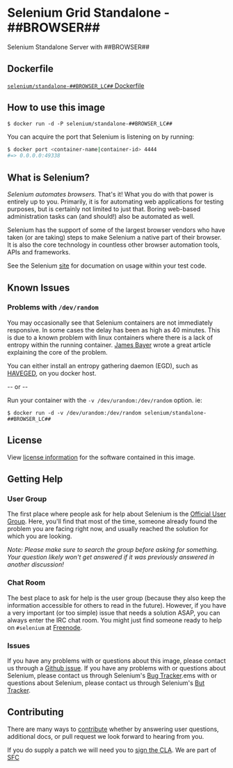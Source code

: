 # Selenium Grid Standalone - ##BROWSER##

Selenium Standalone Server with ##BROWSER##

## Dockerfile

[`selenium/standalone-##BROWSER_LC##` Dockerfile](https://github.com/SeleniumHQ/docker-selenium/blob/master/##FOLDER##/Dockerfile)

## How to use this image


```
$ docker run -d -P selenium/standalone-##BROWSER_LC##
```


You can acquire the port that Selenium is listening on by running:

``` bash
$ docker port <container-name|container-id> 4444
#=> 0.0.0.0:49338
```

## What is Selenium?
_Selenium automates browsers._ That's it! What you do with that power is entirely up to you. Primarily, it is for automating web applications for testing purposes, but is certainly not limited to just that. Boring web-based administration tasks can (and should!) also be automated as well.

Selenium has the support of some of the largest browser vendors who have taken (or are taking) steps to make Selenium a native part of their browser. It is also the core technology in countless other browser automation tools, APIs and frameworks.

See the Selenium [site](http://docs.seleniumhq.org/) for documation on usage within your test code.

## Known Issues

### Problems with `/dev/random`

You may occasionally see that Selenium containers are not immediately responsive. In some cases the delay has been as high as 40 minutes. This is due to a known problem with linux containers where there is a lack of entropy within the running container. [James Bayer](http://blog.pivotal.io/cloud-foundry-pivotal/features/challenges-with-randomness-in-multi-tenant-linux-container-platforms) wrote a great article explaining the core of the problem.

You can either install an entropy gathering daemon (EGD), such as [HAVEGED](http://www.issihosts.com/haveged/index.html), on you docker host.

-- or --

Run your container with the `-v /dev/urandom:/dev/random` option. ie:

```
$ docker run -d -v /dev/urandom:/dev/random selenium/standalone-##BROWSER_LC##
```

## License

View [license information](https://code.google.com/p/selenium/source/browse/COPYING) for the software contained in this image.

## Getting Help

### User Group

The first place where people ask for help about Selenium is the [Official User Group](https://groups.google.com/forum/#!forum/selenium-users). Here, you'll find that most of the time, someone already found the problem you are facing right now, and usually reached the solution for which you are looking.

_Note: Please make sure to search the group before asking for something. Your question likely won't get answered if it was previously answered in another discussion!_

### Chat Room

The best place to ask for help is the user group (because they also keep the information accessible for others to read in the future). However, if you have a very important (or too simple) issue that needs a solution ASAP, you can always enter the IRC chat room. You might just find someone ready to help on `#selenium` at [Freenode](https://freenode.net/).

### Issues

If you have any problems with or questions about this image, please contact us through a [Github issue](https://github.com/SeleniumHQ/docker-selenium/issues). If you have any problems with or questions about Selenium, please contact us through Selenium's [Bug Tracker](https://code.google.com/p/selenium/issues/list).ems with or questions about Selenium, please contact us through Selenium's [But Tracker](https://code.google.com/p/selenium/issues/list).

## Contributing

There are many ways to [contribute](http://docs.seleniumhq.org/about/getting-involved.jsp) whether by answering user questions, additional docs, or pull request we look forward to hearing from you.

If you do supply a patch we will need you to [sign the CLA](https://spreadsheets.google.com/spreadsheet/viewform?hl=en_US&formkey=dFFjXzBzM1VwekFlOWFWMjFFRjJMRFE6MQ#gid=0). We are part of [SFC](http://www.sfconservancy.org/)
